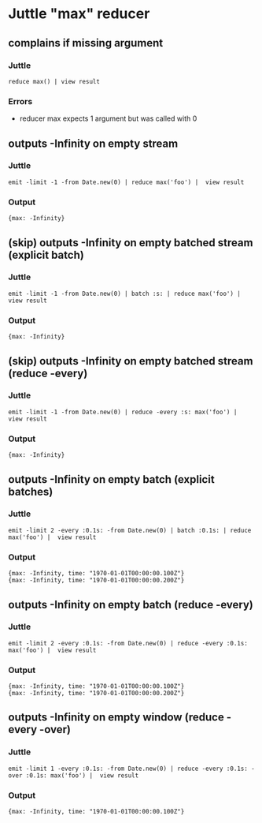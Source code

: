 # Juttle "max" reducer

## complains if missing argument

### Juttle

    reduce max() | view result

### Errors

   * reducer max expects 1 argument but was called with 0

## outputs -Infinity on empty stream

### Juttle

    emit -limit -1 -from Date.new(0) | reduce max('foo') |  view result

### Output
    {max: -Infinity}


## (skip) outputs -Infinity on empty batched stream (explicit batch)

### Juttle

    emit -limit -1 -from Date.new(0) | batch :s: | reduce max('foo') |  view result

### Output
    {max: -Infinity}


## (skip) outputs -Infinity on empty batched stream  (reduce -every)

### Juttle

    emit -limit -1 -from Date.new(0) | reduce -every :s: max('foo') |  view result

### Output
    {max: -Infinity}


## outputs -Infinity on empty batch (explicit batches)

### Juttle

    emit -limit 2 -every :0.1s: -from Date.new(0) | batch :0.1s: | reduce max('foo') |  view result

### Output
    {max: -Infinity, time: "1970-01-01T00:00:00.100Z"}
    {max: -Infinity, time: "1970-01-01T00:00:00.200Z"}


## outputs -Infinity on empty batch (reduce -every)

### Juttle

    emit -limit 2 -every :0.1s: -from Date.new(0) | reduce -every :0.1s: max('foo') |  view result

### Output
    {max: -Infinity, time: "1970-01-01T00:00:00.100Z"}
    {max: -Infinity, time: "1970-01-01T00:00:00.200Z"}


## outputs -Infinity on empty window (reduce -every -over)

### Juttle

    emit -limit 1 -every :0.1s: -from Date.new(0) | reduce -every :0.1s: -over :0.1s: max('foo') |  view result

### Output
    {max: -Infinity, time: "1970-01-01T00:00:00.100Z"}
